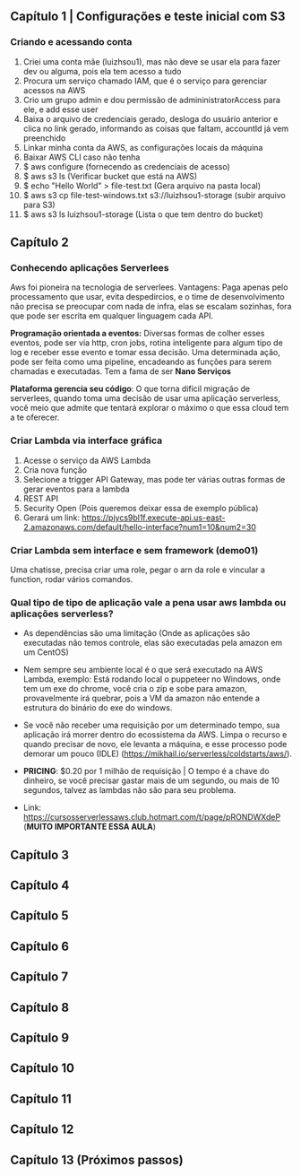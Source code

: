 ## Capítulo 1 | Configurações e teste inicial com S3

### Criando e acessando conta 

1. Criei uma conta mãe (luizhsou1), mas não deve se usar ela para fazer dev ou alguma, pois ela tem acesso a tudo
2. Procura um serviço chamado IAM, que é o serviço para gerenciar acessos na AWS
3. Crio um grupo admin e dou permissão de admininistratorAccess para ele, e add esse user
4. Baixa o arquivo de credenciais gerado, desloga do usuário anterior e clica no link gerado, informando as coisas que faltam, accountId já vem preenchido
5. Linkar minha conta da AWS, as configurações locais da máquina
6. Baixar AWS CLI caso não tenha
7. $ aws configure (fornecendo as credenciais de acesso)
8. $ aws s3 ls (Verificar bucket que está na AWS)
9. $ echo "Hello World" > file-test.txt (Gera arquivo na pasta local)
10. $ aws s3 cp file-test-windows.txt s3://luizhsou1-storage (subir arquivo para S3)
11. $ aws s3 ls luizhsou1-storage (Lista o que tem dentro do bucket)

## Capítulo 2

### Conhecendo aplicações Serverlees

Aws foi pioneira na tecnologia de serverlees. 
Vantagens: Paga apenas pelo processamento que usar, evita despedircios, e o time de desenvolvimento não precisa se preocupar com nada de infra, elas se escalam sozinhas, fora que pode ser escrita em qualquer linguagem cada API.

**Programação orientada a eventos:**  Diversas formas de colher esses eventos, pode ser via http, cron jobs, rotina inteligente para algum tipo de log e receber esse evento e tomar essa decisão. Uma determinada ação, pode ser feita como uma pipeline, encadeando as funções para serem chamadas e executadas. Tem a fama de ser **Nano Serviços**

**Plataforma gerencia seu código**: O que torna difícil migração de serverlees, quando toma uma decisão de usar uma aplicação serverless, você meio que admite que tentará explorar o máximo o que essa cloud tem a te oferecer.

### Criar Lambda via interface gráfica

1. Acesse o serviço da AWS Lambda
2. Cria nova função
3. Selecione a trigger API Gateway, mas pode ter várias outras formas de gerar eventos para a lambda
4. REST API
5. Security Open (Pois queremos deixar essa de exemplo pública)
6. Gerará um link: https://pjycs9bl1f.execute-api.us-east-2.amazonaws.com/default/hello-interface?num1=10&num2=30

### Criar Lambda sem interface e sem framework (demo01)

Uma chatisse, precisa criar uma role, pegar o arn da role e vincular a function, rodar vários comandos.

### Qual tipo de tipo de aplicação vale a pena usar aws lambda ou aplicações serverless?

- As dependências são uma limitação (Onde as aplicações são executadas não temos controle, elas são executadas pela amazon em um CentOS)
- Nem sempre seu ambiente local é o que será executado na AWS Lambda, exemplo: Está rodando local o puppeteer no Windows, onde tem um exe do chrome, você cria o zip e sobe para amazon, provavelmente irá quebrar, pois a VM da amazon não entende a estrutura do binário do exe do windows.
- Se você não receber uma requisição por um determinado tempo, sua aplicação irá morrer dentro do ecossistema da AWS. Limpa o recurso e quando precisar de novo, ele levanta a máquina, e esse processo pode demorar um pouco (IDLE) (https://mikhail.io/serverless/coldstarts/aws/).
- **PRICING**: $0.20 por 1 milhão de requisição | O tempo é a chave do dinheiro, se você precisar gastar mais de um segundo, ou mais de 10 segundos, talvez as lambdas não são para seu problema.

- Link: https://cursosserverlessaws.club.hotmart.com/t/page/pRONDWXdeP (**MUITO IMPORTANTE ESSA AULA**)

## Capítulo 3



## Capítulo 4
## Capítulo 5
## Capítulo 6
## Capítulo 7
## Capítulo 8
## Capítulo 9
## Capítulo 10
## Capítulo 11
## Capítulo 12
## Capítulo 13 (Próximos passos)
